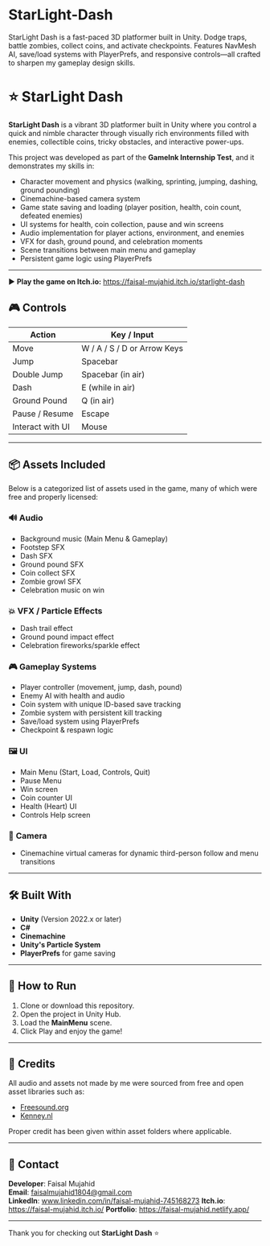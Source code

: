 # StarLight-Dash
StarLight Dash is a fast-paced 3D platformer built in Unity. Dodge traps, battle zombies, collect coins, and activate checkpoints. Features NavMesh AI, save/load systems with PlayerPrefs, and responsive controls—all crafted to sharpen my gameplay design skills.

# ⭐ StarLight Dash

**StarLight Dash** is a vibrant 3D platformer built in Unity where you control a quick and nimble character through visually rich environments filled with enemies, collectible coins, tricky obstacles, and interactive power-ups.

This project was developed as part of the **GameInk Internship Test**, and it demonstrates my skills in:
- Character movement and physics (walking, sprinting, jumping, dashing, ground pounding)
- Cinemachine-based camera system
- Game state saving and loading (player position, health, coin count, defeated enemies)
- UI systems for health, coin collection, pause and win screens
- Audio implementation for player actions, environment, and enemies
- VFX for dash, ground pound, and celebration moments
- Scene transitions between main menu and gameplay
- Persistent game logic using PlayerPrefs

---
▶️ **Play the game on Itch.io:** https://faisal-mujahid.itch.io/starlight-dash


## 🎮 Controls

| Action             | Key / Input        |
|--------------------|--------------------|
| Move               | W / A / S / D or Arrow Keys |
| Jump               | Spacebar           |
| Double Jump        | Spacebar (in air)  |
| Dash               | E (while in air)   |
| Ground Pound       | Q (in air)         |
| Pause / Resume     | Escape             |
| Interact with UI   | Mouse              |

---

## 📦 Assets Included

Below is a categorized list of assets used in the game, many of which were free and properly licensed:

### 🔊 **Audio**
- Background music (Main Menu & Gameplay)
- Footstep SFX
- Dash SFX
- Ground pound SFX
- Coin collect SFX
- Zombie growl SFX
- Celebration music on win

### 💥 **VFX / Particle Effects**
- Dash trail effect
- Ground pound impact effect
- Celebration fireworks/sparkle effect

### 🎮 **Gameplay Systems**
- Player controller (movement, jump, dash, pound)
- Enemy AI with health and audio
- Coin system with unique ID-based save tracking
- Zombie system with persistent kill tracking
- Save/load system using PlayerPrefs
- Checkpoint & respawn logic

### 🖼️ **UI**
- Main Menu (Start, Load, Controls, Quit)
- Pause Menu
- Win screen
- Coin counter UI
- Health (Heart) UI
- Controls Help screen

### 🎥 **Camera**
- Cinemachine virtual cameras for dynamic third-person follow and menu transitions

---

## 🛠️ Built With

- **Unity** (Version 2022.x or later)
- **C#**
- **Cinemachine**
- **Unity's Particle System**
- **PlayerPrefs** for game saving

---

## 📂 How to Run

1. Clone or download this repository.
2. Open the project in Unity Hub.
3. Load the **MainMenu** scene.
4. Click Play and enjoy the game!
---

## 🙌 Credits

All audio and assets not made by me were sourced from free and open asset libraries such as:
- [Freesound.org](https://freesound.org)
- [Kenney.nl](https://kenney.nl/assets)

Proper credit has been given within asset folders where applicable.

---

## 📧 Contact

**Developer**: Faisal Mujahid  
**Email**: faisalmujahid1804@gmail.com  
**LinkedIn**: www.linkedin.com/in/faisal-mujahid-745168273
**Itch.io**: https://faisal-mujahid.itch.io/
**Portfolio**: https://faisal-mujahid.netlify.app/

---

Thank you for checking out **StarLight Dash** ⭐
